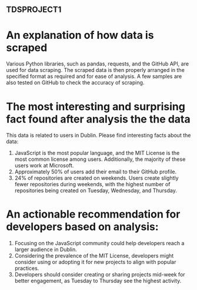 ## TDSPROJECT1

# An explanation of how data is scraped
Various Python libraries, such as pandas, requests, and the GitHub API, are used for data scraping. The scraped data is then properly arranged in the specified format as required and for ease of analysis. A few samples are also tested on GitHub to check the accuracy of scraping.

# The most interesting and surprising fact found after analysis the the data
This data is related to users in Dublin. Please find interesting facts about the data:
1.	JavaScript is the most popular language, and the MIT License is the most common license among users. Additionally, the majority of these users work at Microsoft.
2.	Approximately 50% of users add their email to their GitHub profile.
3.	24% of repositories are created on weekends. Users create slightly fewer repositories during weekends, with the highest   number of repositories being created on Tuesday, Wednesday, and Thursday.

# An actionable recommendation for developers based on analysis:
1.	Focusing on the JavaScript community could help developers reach a larger audience in Dublin. 
2.	Considering the prevalence of the MIT License, developers might consider using or adopting it for new projects to align with popular practices.
3.	Developers should consider creating or sharing projects mid-week for better engagement, as Tuesday to Thursday see the highest activity.
